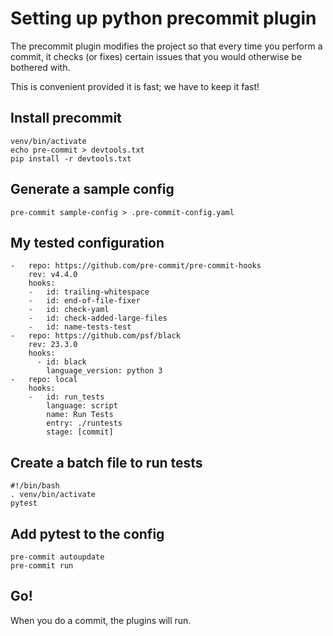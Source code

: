 
# Setting up python precommit plugin

The precommit plugin modifies the project so that every time you perform a commit, it checks (or fixes) certain issues that you would otherwise be bothered with.

This is convenient provided it is fast; we have to keep it fast!


## Install precommit
	venv/bin/activate
	echo pre-commit > devtools.txt
	pip install -r devtools.txt

## Generate a sample config

	pre-commit sample-config > .pre-commit-config.yaml

## My tested configuration


	-   repo: https://github.com/pre-commit/pre-commit-hooks
	    rev: v4.4.0
	    hooks:
	    -   id: trailing-whitespace
	    -   id: end-of-file-fixer
	    -   id: check-yaml
	    -   id: check-added-large-files
	    -   id: name-tests-test
	-   repo: https://github.com/psf/black
	    rev: 23.3.0
	    hooks:
	      - id: black
	        language_version: python 3
	-   repo: local
	    hooks:
	    -   id: run_tests
	        language: script
	        name: Run Tests
	        entry: ./runtests
	        stage: [commit]

## Create a batch file to run tests

	#!/bin/bash
	. venv/bin/activate
	pytest


## Add pytest to the config


	pre-commit autoupdate
	pre-commit run


## Go!
When you do a commit, the plugins will run.
